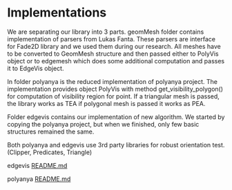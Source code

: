 # Implementations

We are separating our library into 3 parts. geomMesh folder contains implementation of parsers from Lukas Fanta.
These parsers are interface for Fade2D library and we used them during our research.
All meshes have to be converted to GeomMesh structure and then passed either to PolyVis object or to edgemesh which 
does some additional computation and passes it to EdgeVis object.

In folder polyanya is the reduced implementation of polyanya project. The implementation provides object PolyVis 
with method get_visibility_polygon() for computation of visibility region for point. 
If a triangular mesh is passed, the library works as TEA if polygonal mesh is passed it works as PEA.

Folder edgevis contains our implementation of new algorithm. We started by copying the polyanya project, but when 
we finished, only few basic structures remained the same. 

Both polyanya and edgevis use 3rd party libraries for robust orientation test. (Clipper, Predicates, Triangle)

edgevis [README.md](edgevis/src/edgevis/README.md)

polyanya [README.md](polyanya/src/polyanya/README.md)